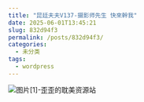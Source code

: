 ```yaml
---
title: "昆廷夫夫V137-摄影师先生 快來幹我"
date: 2025-06-01T13:45:21
slug: 832d94f3
permalink: /posts/832d94f3/
categories:
  - 未分类
tags:
  - wordpress
---
```


![图片[1]-歪歪的耽美资源站](/images/wp/832d94f3-c8e298d2.jpg)
